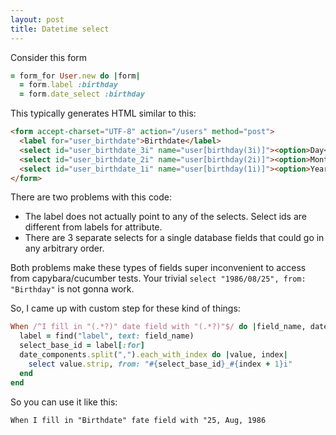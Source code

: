 ```yaml
---
layout: post
title: Datetime select
---
```


Consider this form

```ruby
= form_for User.new do |form|
  = form.label :birthday
  = form.date_select :birthday
```

This typically generates HTML similar to this:

```html
<form accept-charset="UTF-8" action="/users" method="post">
  <label for="user_birthdate">Birthdate</label>
  <select id="user_birthdate_3i" name="user[birthday(3i)]"><option>Day</option>
  <select id="user_birthdate_2i" name="user[birthday(2i)]"><option>Month</option>
  <select id="user_birthdate_1i" name="user[birthday(1i)]"><option>Year</option>
</form>
```

There are two problems with this code:
  - The label does not actually point to any of the selects. Select ids are
    different from labels for attribute.
  - There are 3 separate selects for a single database fields that could go in
    any arbitrary order.

Both problems make these types of fields super inconvenient to access from
capybara/cucumber tests. Your trivial `select "1986/08/25", from: "Birthday"`
is not gonna work.

So, I came up with custom step for these kind of things:


```ruby
When /^I fill in "(.*?)" date field with "(.*?)"$/ do |field_name, date_components|
  label = find("label", text: field_name)
  select_base_id = label[:for]
  date_components.split(",").each_with_index do |value, index|
    select value.strip, from: "#{select_base_id}_#{index + 1}i"
  end
end
```


So you can use it like this:

```
When I fill in "Birthdate" fate field with "25, Aug, 1986
```
